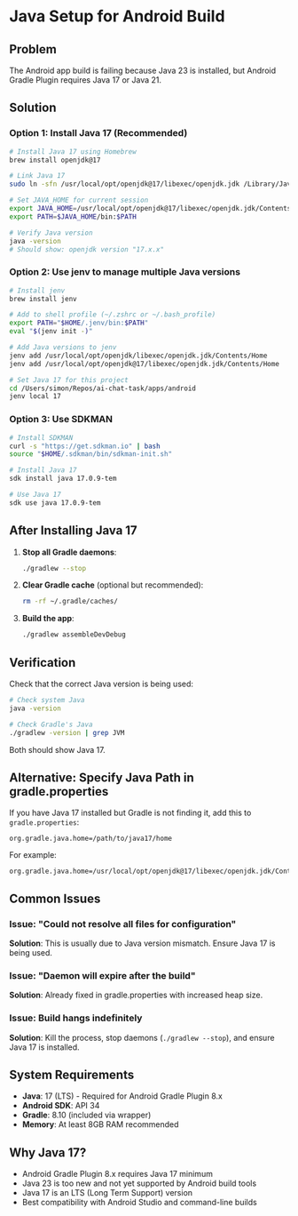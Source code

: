 # Java Setup for Android Build

## Problem
The Android app build is failing because Java 23 is installed, but Android Gradle Plugin requires Java 17 or Java 21.

## Solution

### Option 1: Install Java 17 (Recommended)

```bash
# Install Java 17 using Homebrew
brew install openjdk@17

# Link Java 17
sudo ln -sfn /usr/local/opt/openjdk@17/libexec/openjdk.jdk /Library/Java/JavaVirtualMachines/openjdk-17.jdk

# Set JAVA_HOME for current session
export JAVA_HOME=/usr/local/opt/openjdk@17/libexec/openjdk.jdk/Contents/Home
export PATH=$JAVA_HOME/bin:$PATH

# Verify Java version
java -version
# Should show: openjdk version "17.x.x"
```

### Option 2: Use jenv to manage multiple Java versions

```bash
# Install jenv
brew install jenv

# Add to shell profile (~/.zshrc or ~/.bash_profile)
export PATH="$HOME/.jenv/bin:$PATH"
eval "$(jenv init -)"

# Add Java versions to jenv
jenv add /usr/local/opt/openjdk/libexec/openjdk.jdk/Contents/Home
jenv add /usr/local/opt/openjdk@17/libexec/openjdk.jdk/Contents/Home

# Set Java 17 for this project
cd /Users/simon/Repos/ai-chat-task/apps/android
jenv local 17
```

### Option 3: Use SDKMAN

```bash
# Install SDKMAN
curl -s "https://get.sdkman.io" | bash
source "$HOME/.sdkman/bin/sdkman-init.sh"

# Install Java 17
sdk install java 17.0.9-tem

# Use Java 17
sdk use java 17.0.9-tem
```

## After Installing Java 17

1. **Stop all Gradle daemons**:
   ```bash
   ./gradlew --stop
   ```

2. **Clear Gradle cache** (optional but recommended):
   ```bash
   rm -rf ~/.gradle/caches/
   ```

3. **Build the app**:
   ```bash
   ./gradlew assembleDevDebug
   ```

## Verification

Check that the correct Java version is being used:

```bash
# Check system Java
java -version

# Check Gradle's Java
./gradlew -version | grep JVM
```

Both should show Java 17.

## Alternative: Specify Java Path in gradle.properties

If you have Java 17 installed but Gradle is not finding it, add this to `gradle.properties`:

```properties
org.gradle.java.home=/path/to/java17/home
```

For example:
```properties
org.gradle.java.home=/usr/local/opt/openjdk@17/libexec/openjdk.jdk/Contents/Home
```

## Common Issues

### Issue: "Could not resolve all files for configuration"
**Solution**: This is usually due to Java version mismatch. Ensure Java 17 is being used.

### Issue: "Daemon will expire after the build"
**Solution**: Already fixed in gradle.properties with increased heap size.

### Issue: Build hangs indefinitely
**Solution**: Kill the process, stop daemons (`./gradlew --stop`), and ensure Java 17 is installed.

## System Requirements

- **Java**: 17 (LTS) - Required for Android Gradle Plugin 8.x
- **Android SDK**: API 34
- **Gradle**: 8.10 (included via wrapper)
- **Memory**: At least 8GB RAM recommended

## Why Java 17?

- Android Gradle Plugin 8.x requires Java 17 minimum
- Java 23 is too new and not yet supported by Android build tools
- Java 17 is an LTS (Long Term Support) version
- Best compatibility with Android Studio and command-line builds